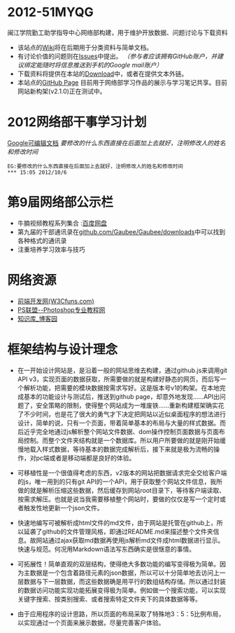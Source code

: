 ﻿ 2012-51MYQG
===========

闽江学院勤工助学指导中心网络部构建，用于维护开放数据、问题讨论与下载资料

* 该站点的[Wiki](https://github.com/Gaubee/2012-51MYQG/wiki)将在后期用于分类资料与简单文档。
* 有讨论价值的问题则在[Issues](https://github.com/Gaubee/2012-51MYQG/issues)中提出。
_（参与者应该拥有GitHub账户，并建议绑定能随时将信息推送到手机的Google mail账户）_
* 下载资料将提供在本站的[Download](https://github.com/Gaubee/2012-51MYQG/downloads)中，或者在提供文本外链。
* 本站点的[GitHub Page](http://gaubee.github.com/2012-51MYQG/) 目前用于网络部学习作品的展示与学习笔记共享。目前网站新构架(v2.1.0)正在测试中。

# 2012网络部干事学习计划

[Google可编辑文档](https://docs.google.com/document/d/1UjH0PbG8y1GR-mevPPxHXoAmwD76S1mFTq40efi9qSc/edit)
_要修改的什么东西直接在后面加上去就好，注明修改人的姓名和修改时间_
```
EG:要修改的什么东西直接在后面加上去就好，注明修改人的姓名和修改时间
*** 15:05 2012/10/6
```

# 第9届网络部公示栏
* 牛腩视频教程系列集合 :[百度网盘](http://pan.baidu.com/share/link?shareid=69304&uk=2567048257)
* 第九届的干部通讯录在[github.com/Gaubee/Gaubee/downloads](https://github.com/Gaubee/Gaubee/downloads)中可以找到各种格式的通讯录
* 注重培养学习效率与技巧

# 网络资源
* [前端开发网(W3Cfuns.com)](http://www.w3cfuns.com)
* [PS联盟--Photoshop专业教程网](http://www.68ps.com/)
* [知识库_博客园](http://kb.cnblogs.com/)

# 框架结构与设计理念

* 在一开始设计网站是，是沿着一般的网站思维去构建，通过github.js来调用git API v3，实现页面的数据获取，所需要做的就是构建好静态的网页，而后写一个解析功能，把需要的模块数据按需求写好。这是版本号v1的构架。在本地完成基本的功能设计与测试后，推送到github page，却意外地发现……API出问题了，安全策略的限制，使得整个网站成为一堆废铁……重新构建框架确实花了不少时间，也是花了很大的勇气才下决定把网站以近似桌面程序的想法进行设计，简单的说，只有一个页面，带着简单基本的布局与大量的样式数据。而后近乎完全地通过js解析整个网站文件数据、dom操作控制页面数据与页面布局控制。而整个文件夹结构就是一个数据库。所以用户所要做的就是刚开始缓慢地载入样式数据，等待基本的数据完成解析后，接下来就是极为流畅的操作，对pc端或者是移动端都是良好的体验。

* 可移植性是一个很值得考虑的东西，v2版本的网站把数据请求完全交给客户端的js，唯一用到的只有git API的一个API，用于获取整个网站文件信息，我所做的就是解析压缩这些数据，然后缓存到网站root目录下，等待客户端读取、按需求解压。也就是说当我需要移植整个网站时，要做的仅仅是写一个定时或者触发性地更新一个json文件。

* 快速地编写可被解析成html文件的md文件，由于网站是托管在github上，所以延袭了github的文件管理风格，即通过README.md来描述整个文件夹信息。故网站通过ajax获取md数据再使用js解析md文件成html数据进行显示。快速与规范。何况用Markdown语法写东西确实是很惬意的事情。

* 可拓展性！简单直观的双层结构，使得绝大多数功能的编写变得极为简单。因为主数据是一个包含着路径元素的json数据，所以可以十分简单地去访问上一层数据与下一层数据，而这些数据确是用平行的数组结构存储。所以通过封装的数据访问功能实现功能拓展变得极为简单。例如做一个搜索功能，可以实现关键字搜索、按类别搜索、或者搜索特定文件夹下的具体数据等等。

* 由于应用程序的设计思路，所以页面的布局采取了特殊地3：5：5比例布局，以实现通过一个页面来展示数据，尽量完善客户体验。